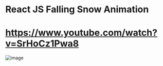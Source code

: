 # React JS Falling Snow Animation
# https://www.youtube.com/watch?v=SrHoCz1Pwa8

![image](https://i.ytimg.com/vi/SrHoCz1Pwa8/maxresdefault.jpg)
